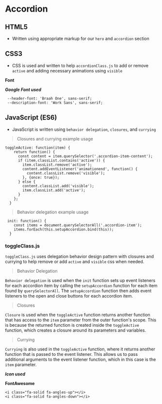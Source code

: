 # Accordion

## HTML5

- Written using appropriate markup for our `hero` and `accordion` section

## CSS3 

- CSS is used and written to help `accordionClass.js` to add or remove `active` and adding necessary animations using `visible`

**Font** 

***Google Font used***

```
 --header-font: 'Braah One', sans-serif;
 --description-font: 'Work Sans', sans-serif;
```

## JavaScript (ES6) 

- JavaScript is written using `behavior delegation`, `closures`, and `currying`

> Closures and currying example usage

```
toggleActive: function(item) {
    return function() {
      const content = item.querySelector('.accordion-item-content');
      if (item.classList.contains('active')) {
        item.classList.remove('active');
        content.addEventListener('animationend', function() {
          content.classList.remove('visible');
        }, {once: true});
      } else {
        content.classList.add('visible');
        item.classList.add('active');
      }
    };
  }
```

> Behavior delegation example usage

```
 init: function() {
    const items = document.querySelectorAll('.accordion-item');
    items.forEach(this.setupAccordion.bind(this));
  }
```

### **toggleClass.js**

`toggleClass.js` uses delegation behavior design pattern with closures and currying to help remove or add `active` and `visible` css when needed. 

> Behavior Delegation

<code>Behavior delegation</code> is used when the <code>init</code> function sets up event listeners for each accordion item by calling the <code>setupAccordion</code> function for each item found by <code>querySelectorAll</code>. The <code>setupAccordion</code>  function then adds event listeners to the open and close buttons for each accordion item.

> Closures

<code>Closure</code> is used when the <code>toggleActive</code> function returns another function that has access to the <code>item</code> parameter from the outer function's scope. This is because the returned function is created inside the <code>toggleActive</code> function, which creates a closure around its parameters and variables.

> Currying

<code>Currying</code> is also used in the <code>toggleActive</code> function, where it returns another function that is passed to the event listener. This allows us to pass additional arguments to the event listener function, which in this case is the <code>item</code> parameter.


***Icon used***

**FontAwesome**
```
<i class="fa-solid fa-angles-up"></i>
<i class="fa-solid fa-angles-down"></i>
```